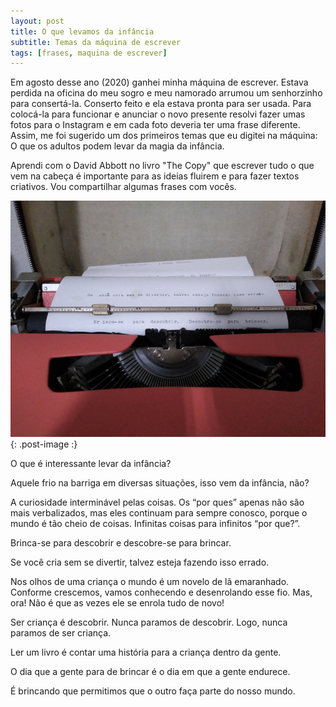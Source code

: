 ```yaml
---
layout: post
title: O que levamos da infância
subtitle: Temas da máquina de escrever
tags: [frases, maquina de escrever]
---
```


Em agosto desse ano (2020) ganhei minha máquina de escrever. Estava perdida na oficina do meu sogro e meu namorado arrumou um senhorzinho para consertá-la.
Conserto feito e ela estava pronta para ser usada. Para colocá-la para funcionar e anunciar o novo presente resolvi fazer umas fotos para o Instagram e em cada foto deveria ter uma frase diferente. Assim, me foi sugerido um dos primeiros temas que eu digitei na máquina: O que os adultos podem levar da magia da infância.

Aprendi com o David Abbott no livro "The Copy" que escrever tudo o que vem na cabeça é importante para as ideias fluirem e para fazer textos criativos. Vou compartilhar algumas frases com vocês.


![maquina de escrever de cor rosa escuro em close da frase Brinca-se para descobrir. Descobre-se para brincar. recém digitada](/assets/img/brincar.jpg){: .post-image :}


O que é interessante levar da infância?

Aquele frio na barriga em diversas situações, isso vem da infância, não?

A curiosidade interminável pelas coisas. Os “por ques” apenas não são mais verbalizados, mas eles continuam para sempre conosco, porque o mundo é tão cheio de coisas. Infinitas coisas para infinitos “por que?”.

Brinca-se para descobrir e descobre-se para brincar.

Se você cria sem se divertir, talvez esteja fazendo isso errado.

Nos olhos de uma criança o mundo é um novelo de lã emaranhado. Conforme crescemos, vamos conhecendo e desenrolando esse fio. Mas, ora! Não é que as vezes ele se enrola tudo de novo!

Ser criança é descobrir. Nunca paramos de descobrir. Logo, nunca paramos de ser criança.

Ler um livro é contar uma história para a criança dentro da gente.

O dia que a gente para de brincar é o dia em que a gente endurece.

É brincando que permitimos que o outro faça parte do nosso mundo.

